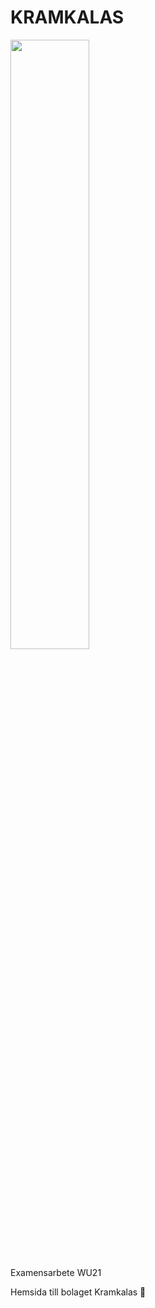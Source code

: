 # KRAMKALAS

<img src="https://media0.giphy.com/media/pN4sNFDT0vEwU/giphy.gif?cid=ecf05e47q0cycy36pahrbp6weq81tyqymwgurve6d3wbmk3e&rid=giphy.gif&ct=g" width="50%">

Examensarbete WU21

Hemsida till bolaget Kramkalas 🥳
